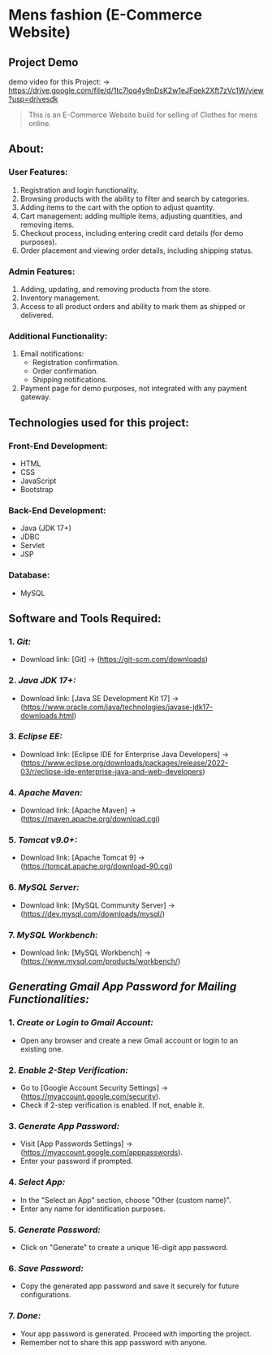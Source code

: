 # Mens fashion (E-Commerce Website)


## Project Demo

demo video for this Project: -> https://drive.google.com/file/d/1tc7loq4y9nDsK2w1eJFqek2Xft7zVc1W/view?usp=drivesdk

> This is an E-Commerce Website build for selling of Clothes for mens online.


## About:


### User Features:

1. Registration and login functionality.
2. Browsing products with the ability to filter and search by categories.
3. Adding items to the cart with the option to adjust quantity.
4. Cart management: adding multiple items, adjusting quantities, and removing items.
5. Checkout process, including entering credit card details (for demo purposes).
6. Order placement and viewing order details, including shipping status.

### Admin Features:
1. Adding, updating, and removing products from the store.
2. Inventory management.
3. Access to all product orders and ability to mark them as shipped or delivered.

### Additional Functionality:
1. Email notifications:
   - Registration confirmation.
   - Order confirmation.
   - Shipping notifications.
2. Payment page for demo purposes, not integrated with any payment gateway.


## Technologies used for this project:

### Front-End Development:
- HTML
- CSS
- JavaScript
- Bootstrap

### Back-End Development:
- Java (JDK 17+)
- JDBC
- Servlet
- JSP

### Database:
- MySQL



## Software and Tools Required:

### 1. *Git:*
   - Download link: [Git] -> (https://git-scm.com/downloads)

### 2. *Java JDK 17+:*
   - Download link: [Java SE Development Kit 17] -> (https://www.oracle.com/java/technologies/javase-jdk17-downloads.html)

### 3. *Eclipse EE:*
   - Download link: [Eclipse IDE for Enterprise Java Developers] -> (https://www.eclipse.org/downloads/packages/release/2022-03/r/eclipse-ide-enterprise-java-and-web-developers)

### 4. *Apache Maven:*
   - Download link: [Apache Maven] -> (https://maven.apache.org/download.cgi)

### 5. *Tomcat v9.0+:*
   - Download link: [Apache Tomcat 9] -> (https://tomcat.apache.org/download-90.cgi)

### 6. *MySQL Server:*
   - Download link: [MySQL Community Server] -> (https://dev.mysql.com/downloads/mysql/)

### 7. *MySQL Workbench:*
   - Download link: [MySQL Workbench] -> (https://www.mysql.com/products/workbench/)


## *Generating Gmail App Password for Mailing Functionalities:*

### 1. *Create or Login to Gmail Account:*
   - Open any browser and create a new Gmail account or login to an existing one.

### 2. *Enable 2-Step Verification:*
   - Go to [Google Account Security Settings] -> (https://myaccount.google.com/security).
   - Check if 2-step verification is enabled. If not, enable it.

### 3. *Generate App Password:*
   - Visit [App Passwords Settings] -> (https://myaccount.google.com/apppasswords).
   - Enter your password if prompted.

### 4. *Select App:*
   - In the "Select an App" section, choose "Other (custom name)".
   - Enter any name for identification purposes.

### 5. *Generate Password:*
   - Click on "Generate" to create a unique 16-digit app password.

### 6. *Save Password:*
   - Copy the generated app password and save it securely for future configurations.

### 7. *Done:*
   - Your app password is generated. Proceed with importing the project.
   - Remember not to share this app password with anyone.
